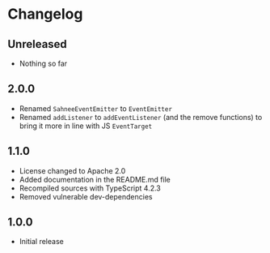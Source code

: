 # Changelog

## Unreleased

* Nothing so far

## 2.0.0

* Renamed `SahneeEventEmitter` to `EventEmitter`
* Renamed `addListener` to `addEventListener` (and the remove functions) to bring it more in line with JS `EventTarget`

## 1.1.0

* License changed to Apache 2.0
* Added documentation in the README.md file
* Recompiled sources with TypeScript 4.2.3
* Removed vulnerable dev-dependencies

## 1.0.0

* Initial release